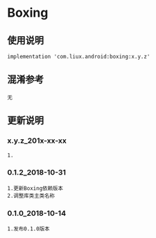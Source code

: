 Boxing
===

使用说明
---
```
implementation 'com.liux.android:boxing:x.y.z'
```

混淆参考
---
```
无
```

更新说明
---
### x.y.z_201x-xx-xx
    1.

### 0.1.2_2018-10-31
    1.更新Boxing依赖版本
    2.调整库类主类名称

### 0.1.0_2018-10-14
    1.发布0.1.0版本